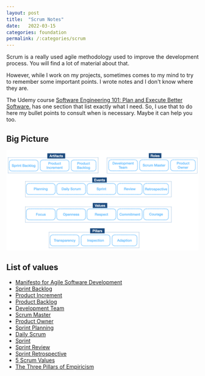 ```yaml
---
layout: post
title:  "Scrum Notes"
date:   2022-03-15
categories: foundation
permalink: /:categories/scrum
---
```


<p style="text-align: justify;">Scrum is a really used agile methodology used to improve the development process. You will find a lot of material about that.

However, while I work on my projects, sometimes comes to my mind to try to remember some important points. I wrote notes and I don't know where they are.

The Udemy course <a href="https://www.udemy.com/course/software-engineering-101/">Software Engineering 101: Plan and Execute Better Software.</a> has one section that list exactly what I need. So, I use that to do here my bullet points to consult when is necessary. Maybe it can help you too.

<h2>Big Picture</h2>

<p><center>
  <img src="/img/scrum/values.png"/>
</center></p>

<h2>List of values</h2>

<ul>
  <li><a href="https://agilemanifesto.org/">Manifesto for Agile Software Development</li>
  <li><a href="https://www.scrum.org/resources/what-is-a-sprint-backlog?gclid=CjwKCAjw8sCRBhA6EiwA6_IF4Xfw0WQoo_rmcjWaT73pi32XlEM6KaHcy1BCCVv6o6s7sZUK5SeouxoCEcoQAvD_BwE">Sprint Backlog</li>
  <li><a href="https://www.scrum.org/resources/what-is-an-increment#:~:text=As%20described%20in%20the%20Scrum,the%20Increment%20must%20be%20usable.">Product Increment</li>
  <li><a href="https://www.scrum.org/resources/what-is-a-product-backlog">Product Backlog</li>
  <li><a href="https://www.scrum.org/resources/what-is-a-scrum-developer">Development Team</li>
  <li><a href="https://www.scrum.org/resources/what-is-a-scrum-master">Scrum Master</li>
  <li><a href="https://www.scrum.org/resources/what-is-a-product-owner">Product Owner</li>
  <li><a href="https://www.scrum.org/resources/what-is-sprint-planning?gclid=CjwKCAjw8sCRBhA6EiwA6_IF4cVtAey6X0vnr_wofkBohM9UH92MTB5UzP09bOGIOUkZVzJfAkMLdhoC-OAQAvD_BwE">Sprint Planning</li>
  <li><a href="https://www.scrum.org/resources/what-is-a-daily-scrum">Daily Scrum</li>
  <li><a href="https://www.scrum.org/resources/what-is-a-sprint-in-scrum">Sprint</li>
  <li><a href="https://www.scrum.org/resources/what-is-a-sprint-review?gclid=CjwKCAjw8sCRBhA6EiwA6_IF4eSifqun2DYp_EfV-nhLYkBEKaWblqajLkcTU2xzCrk3lvPzoWAw7hoCABcQAvD_BwE">Sprint Review</li>
  <li><a href="https://www.scrum.org/resources/what-is-a-sprint-retrospective?gclid=CjwKCAjw8sCRBhA6EiwA6_IF4fHooO2dIVqqw9gw3WKNkfybMGC-NC3bKEIOwjSacJUmY7fB2TlglBoC828QAvD_BwE">Sprint Retrospective</li>
  <li><a href="https://www.scrum.org/resources/blog/5-scrum-values-take-center-stage?gclid=CjwKCAjw8sCRBhA6EiwA6_IF4SaGcsp-jDnTHTusspzliSlMtYDrYOCaK_88TBKO5OXnkWUasdoOZBoCCsgQAvD_BwE">5 Scrum Values</li>
    <li><a href="https://www.scrum.org/resources/blog/three-pillars-empiricism-scrum?gclid=CjwKCAjw8sCRBhA6EiwA6_IF4eWv15Eo04MlptIVSftATRHV35o9j7nOobXjdqSLXmgGRl3CKt70GRoCB4QQAvD_BwE">The Three Pillars of Empiricism</li>
</ul>
